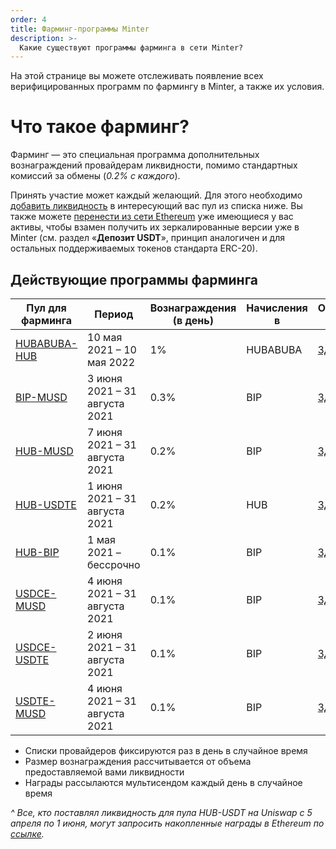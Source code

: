 ```yaml
---
order: 4
title: Фарминг-программы Minter
description: >-
  Какие существуют программы фарминга в сети Minter?
---
```


На этой странице вы можете отслеживать появление всех верифицированных программ по фармингу в Minter, а также их условия.

# Что такое фарминг?
Фарминг — это специальная программа дополнительных вознаграждений провайдерам ликвидности, помимо стандартных комиссий за обмены (*0.2% с каждого*).

Принять участие может каждый желающий. Для этого необходимо [добавить ликвидность](https://www.minter.network/ru/howto/pools#как-добавить-ликвидность) в интересующий вас пул из списка ниже.
Вы также можете [перенести из сети Ethereum](https://teletype.in/@biplenta/usdt-bip) уже имеющиеся у вас активы, чтобы взамен получить их зеркалированные версии уже в Minter (см. раздел «**Депозит USDT**», принцип аналогичен и для остальных поддерживаемых токенов стандарта ERC-20).

## Действующие программы фарминга
|Пул для фарминга                |Период               |Вознаграждения (в день)                        |Начисления в                |Отслеживать награды|
|--------------------------------|---------------------|-----------------------------------------------|----------------------------|-------------------|
|[HUBABUBA-HUB](https://chainik.io/pool/HUBABUBA/HUB) |10 мая 2021 – 10 мая 2022 |1% |HUBABUBA |[Здесь](https://explorer.minter.network/address/Mxfe3e56a9e937b6414b19d92444b4cf6ebf939b31)|
|[BIP-MUSD](https://chainik.io/pool/BIP/MUSD) |3 июня 2021 – 31 августа 2021 |0.3% |BIP |[Здесь](https://explorer.minter.network/address/Mx03917665df248b94abbf9e29eed61bec87304ae8)|
|[HUB-MUSD](https://chainik.io/pool/HUB/MUSD) |7 июня 2021 – 31 августа 2021 |0.2% |BIP |[Здесь](https://explorer.minter.network/address/Mxdbdb613e371651846f1cf8b69dabaf3a78fbd390)|
|[HUB-USDTE](https://chainik.io/pool/HUB/USDTE) |1 июня 2021 – 31 августа 2021 |0.2% |HUB |[Здесь](https://explorer.minter.network/address/Mx91640949942a0e3d3ba80025b1a4773b333b6338)|
|[HUB-BIP](https://chainik.io/pool/HUB/BIP) |1 мая 2021 – бессрочно |0.1% |BIP |[Здесь](https://explorer.minter.network/address/Mxc2e37cd5f45a64a0762de5bf552afa6ec8cec7cb)|
|[USDCE-MUSD](https://chainik.io/pool/USDCE/MUSD) |4 июня 2021 – 31 августа 2021 |0.1% |BIP |[Здесь](https://explorer.minter.network/address/Mxe76813a6471418847ae54a502126ade399e2bb4e)|
|[USDCE-USDTE](https://chainik.io/pool/USDCE/USDTE) |2 июня 2021 – 31 августа 2021 |0.1% |BIP |[Здесь](https://explorer.minter.network/address/Mx928e86d58123adc2214a4718ce9dd18bf4fe8c79)|
|[USDTE-MUSD](https://chainik.io/pool/USDTE/MUSD) |4 июня 2021 – 31 августа 2021 |0.1% |BIP |[Здесь](https://explorer.minter.network/address/Mxface10ec1f47e1be624bd3d5f5ba642f9e9d68b0)|

* Списки провайдеров фиксируются раз в день в случайное время
* Размер вознаграждения рассчитывается от объема предоставляемой вами ликвидности
* Награды рассылаются мультисендом каждый день в случайное время

*^ Все, кто поставлял ликвидность для пула HUB-USDT на Uniswap с 5 апреля по 1 июня, могут запросить накопленные награды в Ethereum по [ссылке](https://hub-claim.minter.network).*
